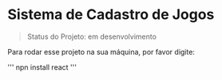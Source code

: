 # Sistema de Cadastro de Jogos

>Status do Projeto: em desenvolvimento

Para rodar esse projeto na sua máquina, por favor digite:

'''
npn install react
'''
